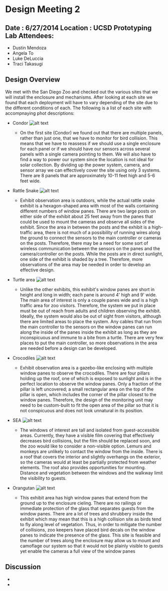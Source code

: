 Design Meeting 2
================
Date : 6/27/2014
Location : UCSD Prototyping Lab
Attendees:
----------
  -	Dustin Mendoza
  - Angela To
  - Luke DeLuccia	
  - Traci Takasugi

Design Overview
----------------
We met with the San Diego Zoo and checked out the various sites that we will install the enclosure and mechanisms. After looking at each site we found that each deployment will have to vary depending of the site due to the different conditions of each. The following is a list of each site with accompnaying phot descriptions:

* Condor
   ![alt text][CondorExhibit]

  - On the first site (Condor) we found out that there are multiple panels, rather than just one, that we have to monitor for bird collision. This means that we have to reassess if we should use a single enclosure for each panel or if we should have our sensors across several panels with a single camera pointing to them. We will also have to find a way to power our system since the location is not ideal for solar collection. By dividing up the power system, camera, and sensor array we can effectively cover the site using only 3 systems. There are 8 panels that are approximately 10-11 feet high and 5-6 feet wide.

* Rattle Snake
    ![alt text][RattleSnakeExhibit]

  - Exhibit observation area is outdoors, while the actual rattle snake exhibit is a hexagon-shaped area with most of the walls containing different numbers of window panes. There are two large posts on either side of the exhibit about 25 feet away from the panes that could be used to mount the cameras and observe all sides of the exhibit. Since the area in between the posts and the exhibit is a high-traffic area, there is not much of a possibility of running wires along the ground to connect the sensors to the main controller or cameras on the posts. Therefore, there may be a need for some sort of wireless communication between the sensors on the panes and the camera/controller on the posts. While the posts are in direct sunlight, one side of the exhibit is shaded by a tree. Therefore, more observations of the area may be needed in order to develop an effective design. 

* Turtle area
	![alt text][TurtlePic1]
  - Unlike the other exhibits, this exhibit's window panes are short in height and long in width; each pane is around 4' high and 9' wide. The main area of interest is only a couple panes wide and is a high traffic area for zoo visitors. Therefore, the system we put in place must be out of reach from adults and children observing the exhibit. Ideally, the system would also be out of sight from visitors, although there are limited areas to place the system. Any cables that run from the main controller to the sensors on the window panes can run along the inside of the panes inside the exhibit as long as they are inconspicuous and immune to a bite from a turtle. There are very few places to put the main controller, so more observations in the area are needed before a design can be developed. 

* Crocodiles 
	![alt text][CrocPic1]	

  - Exhibit observation area is a gazebo-like enclosing with multiple window panes to observe the crocodiles. There are four pillars holding up the roof, one of which is exposed to sunlight and is in the perfect location to observe the window panes. Only a fraction of the pillar is left uncovered; a small rectangular area on the top of the pillar is open, which includes the corner of the pillar closest to the window panes. Therefore, the design of the monitoring unit may need to be custom-built to fit the open area of the pillar so that it is not conspicuous and does not look unnatural in its position.

* SEA 
	![alt text][SEApic1]	
  - The windows of interest are tall and isolated from guest-accessible areas. Currently, they have a visible film covering that effectively decreases bird collisions, but the film should be replaced soon, and the zoo would like to consider a non-visible option. Lemurs and monkeys are unlikely to contact the window from the inside. There is a roof that covers the interior and slightly overhangs on the exterior, so the cameras would at least be partially protected from weather elements. The roof also provides opportunities for mounting. Distance and vegetation between the windows and the walkway limit the visibility to guests.

* Orangutan
	![alt text][OrangutanPic1]		
  - This exhibit area has high window panes that extend from the ground up to the enclosure cieling. There are no railings or immediate protection of the glass that separates guests from the window panes. There are a lot of trees and shrubbery inside the exhibit which may mean that this is a high collision site as birds tend to fly along level of vegetation. Thus, in order to mitigate the number of collisions, zoo keepers have placed bird decals on the window panes to indicate the presence of the glass. This site is feasible and the number of trees along the enclosure may allow us to mount and camoflage our system so that it would not be plainly visible to guests yet enable the cameras a full view of the window panes


Discussion
----------
*  
* 

[RattleSnakeExhibit]:../SDzoo_photos1/Rattlesnake_photos/RattleSnakeExhibit.JPG "Rattle Snake Panorama"
[CrocPic1]:../SDzoo_photos1/Gharial_photos/IMG_2932.JPG "Crocodile Window"
[CondorExhibit]:../SDzoo_photos1/Condor_photos/CondorExhibit.JPG "Condor Panorama"
[TurtlePic1]:../SDzoo_photos1/TurtleFrog_photos/IMG_2890.JPG "Turtle Window"
[OrangutanPic1]:../SDzoo_photos1/Orangutan_photos/IMG_2912.JPG "Orangutan Picture"
[SEApic1]:../SDzoo_photos1/SEAmonkey_photos/IMG_2903.JPG "SEA pic"


